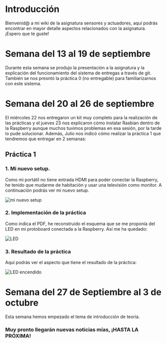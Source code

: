 # Introducción
Bienvenid@ a mi wiki de la asignatura sensores y actuadores, aquí podrás encontrar en mayor detalle aspectos relacionados con la asignatura. ¡Espero que te guste! 

# Semana del 13 al 19 de septiembre
Durante esta semana se produjo la presentación a la asignatura y la explicación del funcionamiento del sistema de entregas a través de git. También se nos presntó la práctica 0 (no entregable) para familiarizarnos con este sistema. 

# Semana del 20 al 26 de septiembre
El miércoles 22 nos entregaron un kit muy completo para la realización de las prácticas y el jueves 23 nos explicaron cómo instalar Rasbian dentro de la Raspberry aunque muchos tuvimos problemas en esa sesión, por la tarde lo pude solucionar. Además, Julio nos indicó cómo realizar la práctica 1 que tendremos que entregar en 2 semanas: 

## Práctica 1
### 1. Mi nuevo setup.
Como mi portátil no tiene entrada HDMI para poder conectar la Raspberry, he tenido que mudarme de habitación y usar una televisión como monitor. A continuación podrás ver mi nuevo setup.

![mi nuevo setup](https://urjc-my.sharepoint.com/:i:/g/personal/j_lopeza_2020_alumnos_urjc_es/EeoXF4C1aSFDiAmPsloRfRQBEzCc6Jkvx6oTKzvqPvufiA?e=F9Q62L "Mi setup")

### 2. Implementación de la práctica
Como indica el PDF, he reconstruido el esquema que se me proponía del LED en mi protoboard conectada a la Raspberry. Así me ha quedado:

![LED](https://urjc-my.sharepoint.com/:i:/g/personal/j_lopeza_2020_alumnos_urjc_es/EfxPA1Fw5eVKqEATeS533-YBhmCenmtPb7iFoSv-SZj8-g?e=CMVlQ1 "Instalación del LED")

### 3. Resultado de la práctica
Aquí podrás ver el aspecto que tiene el resultado de la práctica:

![LED encendido](https://urjc-my.sharepoint.com/:i:/g/personal/j_lopeza_2020_alumnos_urjc_es/EQ7IFu2oclhBqMuYbiqYapUBICTX7lh-2inbJkgJxTJ2Hw?e=aIrUog "LED encendido")

# Semana del 27 de Septiembre al 3 de octubre
Esta semana hemos empezado el tema de introducción  de teoría.


### Muy pronto llegarán nuevas noticias mías, ¡HASTA LA PRÓXIMA!
